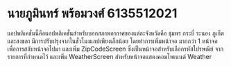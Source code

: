 # นายภูมินทร์ พร้อมวงศ์ 6135512021
แอปพลิเคชั่นนี้คือแอปพลิเคชั่นสำหรับบอกสภาพอากาศของแต่ละจังหวัดคือ ชุมพร กระบี่ ระนอง ภูเก็ต และสงขลา มีการปรับปรุงจากในชั่วโมงแลปเพียงเล็กน้อย โดยทำการเพิ่มหน้าจอ มากกว่า 1 หน้าจอ เพื่อการสลับหน้าจอไปมา และเพิ่ม ZipCodeScreen ซึ่งเป็นหน้าจอสำหรับเลือกรหัสไปรษณีย์ จากรายการที่กำหนดไว้ และเพิ่ม WeatherScreen สำหรับหน้าจอแสดงคอมโพเนนต์ Weather
